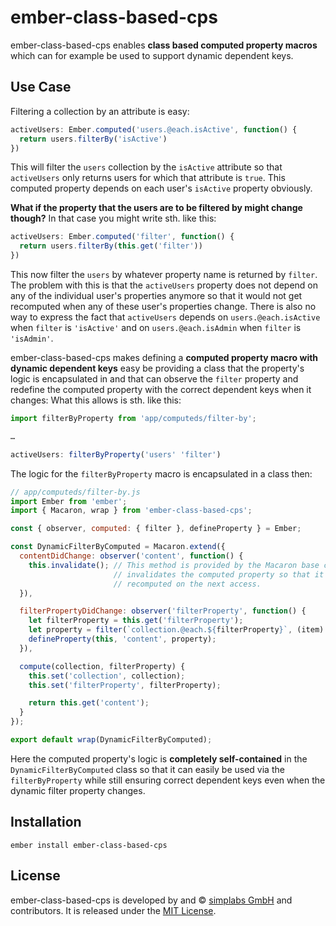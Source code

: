 # ember-class-based-cps

ember-class-based-cps enables __class based computed property macros__ which
can for example be used to support dynamic dependent keys.

## Use Case

Filtering a collection by an attribute is easy:

```js
activeUsers: Ember.computed('users.@each.isActive', function() {
  return users.filterBy('isActive')
})
```

This will filter the `users` collection by the `isActive` attribute so that
`activeUsers` only returns users for which that attribute is `true`. This
computed property depends on each user's `isActive` property obviously.

__What if the property that the users are to be filtered by might change
though?__ In that case you might write sth. like this:

```js
activeUsers: Ember.computed('filter', function() {
  return users.filterBy(this.get('filter'))
})
```

This now filter the `users` by whatever property name is returned by `filter`.
The problem with this is that the `activeUsers` property does not depend on any
of the individual user's properties anymore so that it would not get recomputed
when any of these user's properties change. There is also no way to express the
fact that `activeUsers` depends on `users.@each.isActive` when `filter` is
`'isActive'` and on `users.@each.isAdmin` when `filter` is `'isAdmin'`.

ember-class-based-cps makes defining a __computed property macro with dynamic
dependent keys__ easy be providing a class that the property's logic is
encapsulated in and that can observe the `filter` property and redefine the
computed property with the correct dependent keys when it changes: What this
allows is sth. like this:

```js
import filterByProperty from 'app/computeds/filter-by';

…

activeUsers: filterByProperty('users' 'filter')
```

The logic for the `filterByProperty` macro is encapsulated in a class then:

```js
// app/computeds/filter-by.js
import Ember from 'ember';
import { Macaron, wrap } from 'ember-class-based-cps';

const { observer, computed: { filter }, defineProperty } = Ember;

const DynamicFilterByComputed = Macaron.extend({
  contentDidChange: observer('content', function() {
    this.invalidate(); // This method is provided by the Macaron base class and
                       // invalidates the computed property so that it will get
                       // recomputed on the next access.
  }),

  filterPropertyDidChange: observer('filterProperty', function() {
    let filterProperty = this.get('filterProperty');
    let property = filter(`collection.@each.${filterProperty}`, (item) => item.get(filterProperty));
    defineProperty(this, 'content', property);
  }),

  compute(collection, filterProperty) {
    this.set('collection', collection);
    this.set('filterProperty', filterProperty);

    return this.get('content');
  }
});

export default wrap(DynamicFilterByComputed);
```

Here the computed property's logic is __completely self-contained__ in the
`DynamicFilterByComputed` class so that it can easily be used via the
`filterByProperty` while still ensuring correct dependent keys even when
the dynamic filter property changes.

## Installation

`ember install ember-class-based-cps`

## License

ember-class-based-cps is developed by and &copy;
[simplabs GmbH](http://simplabs.com) and contributors. It is released under the
[MIT License](LICENSE).
